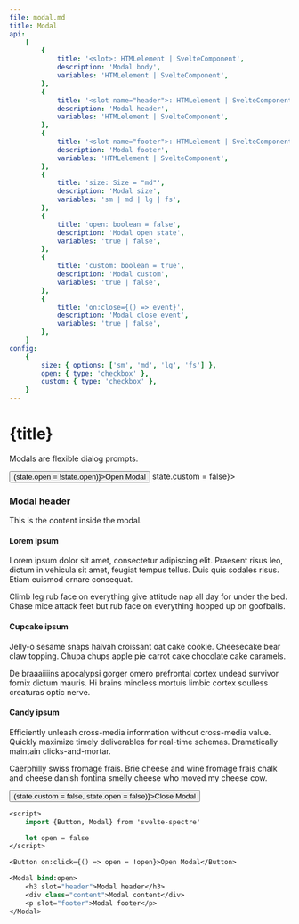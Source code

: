 ```yaml
---
file: modal.md
title: Modal
api:
    [
        {
            title: '<slot>: HTMLelement | SvelteComponent',
            description: 'Modal body',
            variables: 'HTMLelement | SvelteComponent',
        },
        {
            title: '<slot name="header">: HTMLelement | SvelteComponent',
            description: 'Modal header',
            variables: 'HTMLelement | SvelteComponent',
        },
        {
            title: '<slot name="footer">: HTMLelement | SvelteComponent',
            description: 'Modal footer',
            variables: 'HTMLelement | SvelteComponent',
        },
        {
            title: 'size: Size = "md"',
            description: 'Modal size',
            variables: 'sm | md | lg | fs',
        },
        {
            title: 'open: boolean = false',
            description: 'Modal open state',
            variables: 'true | false',
        },
        {
            title: 'custom: boolean = true',
            description: 'Modal custom',
            variables: 'true | false',
        },
        {
            title: 'on:close={() => event}',
            description: 'Modal close event',
            variables: 'true | false',
        },
    ]
config:
    {
        size: { options: ['sm', 'md', 'lg', 'fs'] },
        open: { type: 'checkbox' },
        custom: { type: 'checkbox' },
    }
---
```


<script>
    import {Button, Modal} from '$lib'
    import Knobs from '../_knobs.svelte'

    let state = {size: 'md', open: false, custom: false}
</script>

# {title}

Modals are flexible dialog prompts.

<p>
    <Button variant="primary" on:click={() => (state.open = !state.open)}>Open Modal</Button>
    <Modal
        bind:open={state.open}
        size={state.size}
        custom={state.custom}
        on:close={() => state.custom = false}>
        <h3 slot="header">Modal header</h3>
        <div class="content">
            <p>This is the content inside the modal.</p>
            <h4>Lorem ipsum</h4>
            <p> Lorem ipsum dolor sit amet, consectetur adipiscing elit. Praesent risus leo,
            dictum in vehicula sit amet, feugiat tempus tellus. Duis quis sodales risus.
            Etiam euismod ornare consequat.
            </p>
            <p> Climb leg rub face on everything give attitude nap all day for under the
            bed. Chase mice attack feet but rub face on everything hopped up on goofballs.
            </p>
            <h4>Cupcake ipsum</h4>
            <p> Jelly-o sesame snaps halvah croissant oat cake cookie. Cheesecake bear claw
            topping. Chupa chups apple pie carrot cake chocolate cake caramels.
            </p>
            <p> De braaaiiiins apocalypsi gorger omero prefrontal cortex undead survivor
            fornix dictum mauris. Hi brains mindless mortuis limbic cortex soulless
            creaturas optic nerve.
            </p>
            <h4>Candy ipsum</h4>
            <p> Efficiently unleash cross-media information without cross-media value.
            Quickly maximize timely deliverables for real-time schemas. Dramatically
            maintain clicks-and-mortar.
            </p>
            <p> Caerphilly swiss fromage frais. Brie cheese and wine fromage frais chalk and
            cheese danish fontina smelly cheese who moved my cheese cow.
            </p>
        </div>
        <p slot="footer"><Button variant="primary" on:click={() => (state.custom = false, state.open = false)}>Close Modal</Button></p>
    </Modal>
</p>

<p>
    <Knobs bind:state={state} {config}/>
</p>

```sv
<script>
    import {Button, Modal} from 'svelte-spectre'

    let open = false
</script>

<Button on:click={() => open = !open}>Open Modal</Button>

<Modal bind:open>
    <h3 slot="header">Modal header</h3>
    <div class="content">Modal content</div>
    <p slot="footer">Modal footer</p>
</Modal>
```

